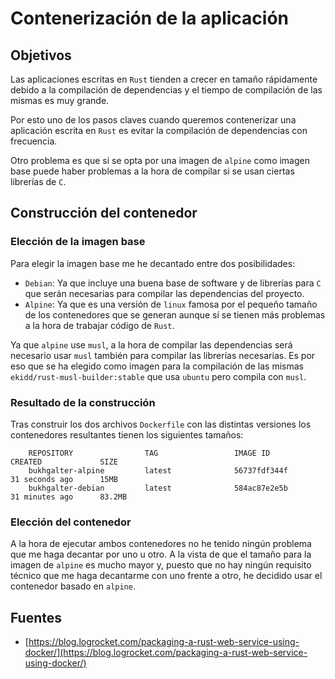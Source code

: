 # Contenerización de la aplicación

## Objetivos

Las aplicaciones escritas en `Rust` tienden a crecer en tamaño rápidamente
debido a la compilación de dependencias y el tiempo de compilación de las mismas
es muy grande. 

Por esto uno de los pasos claves cuando queremos contenerizar una aplicación
escrita en `Rust` es evitar la compilación de dependencias con frecuencia.

Otro problema es que si se opta por una imagen de `alpine` como imagen base
puede haber problemas a la hora de compilar si se usan ciertas librerías de 
`C`. 

## Construcción del contenedor

### Elección de la imagen base

Para elegir la imagen base me he decantado entre dos posibilidades:

- `Debian`: Ya que incluye una buena base de software y de librerías para `C` que serán necesarias para compilar las dependencias del proyecto.
- `Alpine`: Ya que es una versión de `linux` famosa por el pequeño tamaño de los
  contenedores que se generan aunque sí se tienen más problemas a la hora de
  trabajar código de `Rust`.

Ya que `alpine` use `musl`, a la hora de compilar las dependencias será
necesario usar `musl` también para compilar las librerías necesarias. Es por eso
que se ha elegido como imagen para la compilación de las mismas `ekidd/rust-musl-builder:stable` que usa `ubuntu` pero compila con `musl`.

### Resultado de la construcción

Tras construir los dos archivos `Dockerfile` con las distintas versiones los
contenedores resultantes tienen los siguientes tamaños:

        REPOSITORY                TAG                 IMAGE ID            CREATED             SIZE
        bukhgalter-alpine         latest              56737fdf344f        31 seconds ago      15MB
        bukhgalter-debian         latest              584ac87e2e5b        31 minutes ago      83.2MB

### Elección del contenedor

A la hora de ejecutar ambos contenedores no he tenido ningún problema que me
haga decantar por uno u otro. A la vista de que el tamaño para la imagen de
`alpine` es mucho mayor y, puesto que no hay ningún requisito técnico que me haga
decantarme con uno frente a otro, he decidido usar el contenedor basado en `alpine`.

## Fuentes 

- [https://blog.logrocket.com/packaging-a-rust-web-service-using-docker/](https://blog.logrocket.com/packaging-a-rust-web-service-using-docker/)